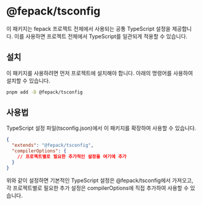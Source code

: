 # @fepack/tsconfig

이 패키지는 fepack 프로젝트 전체에서 사용되는 공통 TypeScript 설정을 제공합니다. 이를 사용하면 프로젝트 전체에서 TypeScript를 일관되게 적용할 수 있습니다.

## 설치

이 패키지를 사용하려면 먼저 프로젝트에 설치해야 합니다. 아래의 명령어를 사용하여 설치할 수 있습니다.

```bash
pnpm add -D @fepack/tsconfig
```

## 사용법

TypeScript 설정 파일(tsconfig.json)에서 이 패키지를 확장하여 사용할 수 있습니다.

```json
{
  "extends": "@fepack/tsconfig",
  "compilerOptions": {
    // 프로젝트별로 필요한 추가적인 설정을 여기에 추가
  }
}
```

위와 같이 설정하면 기본적인 TypeScript 설정은 @fepack/tsconfig에서 가져오고, 각 프로젝트별로 필요한 추가 설정은 compilerOptions에 직접 추가하여 사용할 수 있습니다.
